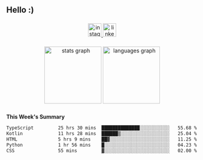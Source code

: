 <h2 align="left">Hello :)</h2>

###

<div align="center">
  <a href="https://www.instagram.com/sebi.klaus/" target="_blank">
    <img src="https://img.shields.io/static/v1?message=Instagram&logo=instagram&label=&color=E4405F&logoColor=white&labelColor=&style=for-the-badge" height="35" alt="instagram logo"  />
  </a>
  <a href="https://www.linkedin.com/in/sebastian-klaus-3aa64720b/" target="_blank">
    <img src="https://img.shields.io/static/v1?message=LinkedIn&logo=linkedin&label=&color=0077B5&logoColor=white&labelColor=&style=for-the-badge" height="35" alt="linkedin logo"  />
  </a>
</div>

###

<div align="center">
  <img src="https://github-readme-stats.vercel.app/api?username=IYourSunshineI&hide_title=false&hide_rank=false&show_icons=true&include_all_commits=true&count_private=true&disable_animations=false&theme=dracula&locale=en&hide_border=false&order=1" height="150" alt="stats graph"  />
  <img src="https://github-readme-stats.vercel.app/api/top-langs?username=IYourSunshineI&locale=en&hide_title=false&layout=compact&card_width=320&langs_count=5&theme=dracula&hide_border=false&order=2" height="150" alt="languages graph"  />
</div>

###

**This Week's Summary**
<!--START_SECTION:waka-->

```txt
TypeScript         25 hrs 30 mins  ██████████████░░░░░░░░░░░   55.68 %
Kotlin             11 hrs 28 mins  ██████▒░░░░░░░░░░░░░░░░░░   25.04 %
HTML               5 hrs 9 mins    ██▓░░░░░░░░░░░░░░░░░░░░░░   11.25 %
Python             1 hr 56 mins    █░░░░░░░░░░░░░░░░░░░░░░░░   04.23 %
CSS                55 mins         ▓░░░░░░░░░░░░░░░░░░░░░░░░   02.00 %
```

<!--END_SECTION:waka-->
